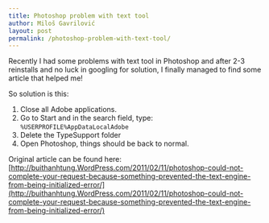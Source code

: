 ```yaml
---
title: Photoshop problem with text tool
author: Miloš Gavrilović
layout: post
permalink: /photoshop-problem-with-text-tool/
---
```

Recently I had some problems with text tool in Photoshop and after 2-3 reinstalls and no luck in googling for solution, I finally managed to find some article that helped me!

So solution is this:

1. Close all Adobe applications.
2. Go to Start and in the search field, type: `%USERPROFILE%AppDataLocalAdobe`
3. Delete the TypeSupport folder
4. Open Photoshop, things should be back to normal.

Original article can be found here: [http://buithanhtung.WordPress.com/2011/02/11/photoshop-could-not-complete-your-request-because-something-prevented-the-text-engine-from-being-initialized-error/](http://buithanhtung.WordPress.com/2011/02/11/photoshop-could-not-complete-your-request-because-something-prevented-the-text-engine-from-being-initialized-error/)
